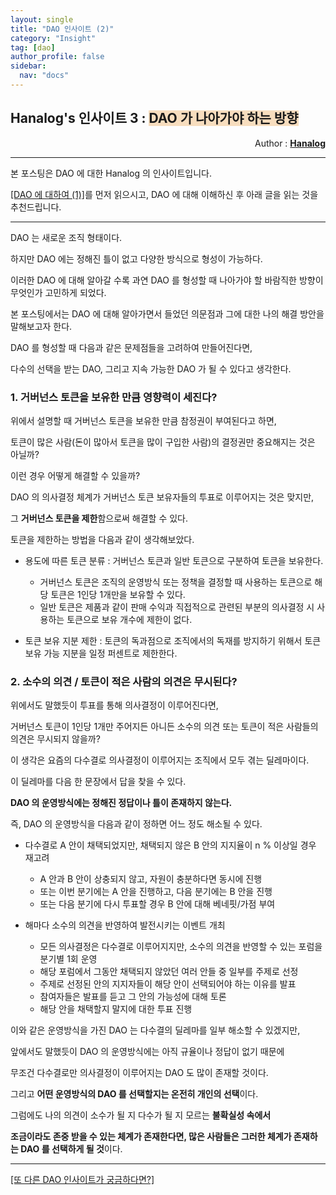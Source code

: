 ```yaml
---
layout: single
title: "DAO 인사이트 (2)"
category: "Insight"
tag: [dao]
author_profile: false
sidebar:
  nav: "docs"
---
```




## Hanalog's 인사이트 3 : <span style='background-color: #F7DDBE'>DAO 가 나아가야 하는 방향</span>

<div style="text-align: right"> Author : <b><a href="https://github.com/hanalog">Hanalog</a></b></div>

---

본 포스팅은 DAO 에 대한 Hanalog 의 인사이트입니다.

[[DAO 에 대하여 (1)]](https://hanalog.github.io/it/trend2/)를 먼저 읽으시고, DAO 에 대해 이해하신 후 아래 글을 읽는 것을 추천드립니다.

---





DAO 는 새로운 조직 형태이다.

하지만 DAO 에는 정해진 틀이 없고 다양한 방식으로 형성이 가능하다.

이러한 DAO 에 대해 알아갈 수록 과연 DAO 를 형성할 때 나아가야 할 바람직한 방향이 무엇인가 고민하게 되었다.

본 포스팅에서는 DAO 에 대해 알아가면서 들었던 의문점과 그에 대한 나의 해결 방안을 말해보고자 한다.



DAO 를 형성할 때 다음과 같은 문제점들을 고려하여 만들어진다면, 

다수의 선택을 받는 DAO, 그리고 지속 가능한 DAO 가 될 수 있다고 생각한다.



### 1. 거버넌스 토큰을 보유한 만큼 영향력이 세진다?

위에서 설명할 때 거버넌스 토큰을 보유한 만큼 참정권이 부여된다고 하면, 

토큰이 많은 사람(돈이 많아서 토큰을 많이 구입한 사람)의 결정권만 중요해지는 것은 아닐까?

이런 경우 어떻게 해결할 수 있을까?



DAO 의 의사결정 체계가 거버넌스 토큰 보유자들의 투표로 이루어지는 것은 맞지만,

그 **거버넌스 토큰을 제한**함으로써 해결할 수 있다.



토큰을 제한하는 방법을 다음과 같이 생각해보았다.



- 용도에 따른 토큰 분류 : 거버넌스 토큰과 일반 토큰으로 구분하여 토큰을 보유한다.
  - 거버넌스 토큰은 조직의 운영방식 또는 정책을 결정할 때 사용하는 토큰으로 해당 토큰은 1인당 1개만을 보유할 수 있다.
  - 일반 토큰은 제품과 같이 판매 수익과 직접적으로 관련된 부분의 의사결정 시 사용하는 토큰으로 보유 개수에 제한이 없다.



- 토큰 보유 지분 제한 : 토큰의 독과점으로 조직에서의 독재를 방지하기 위해서 토큰 보유 가능 지분을 일정 퍼센트로 제한한다.



### 2. 소수의 의견 / 토큰이 적은 사람의 의견은 무시된다?

위에서도 말했듯이 투표를 통해 의사결정이 이루어진다면, 

거버넌스 토큰이 1인당 1개만 주어지든 아니든 소수의 의견 또는 토큰이 적은 사람들의 의견은 무시되지 않을까?

이 생각은 요즘의 다수결로 의사결정이 이루어지는 조직에서 모두 겪는 딜레마이다.

이 딜레마를 다음 한 문장에서 답을 찾을 수 있다.



**DAO 의 운영방식에는 정해진 정답이나 틀이 존재하지 않는다.**



즉, DAO 의 운영방식을 다음과 같이 정하면 어느 정도 해소될 수 있다.



- 다수결로 A 안이 채택되었지만, 채택되지 않은 B 안의 지지율이 n % 이상일 경우 재고려
  - A 안과 B 안이 상충되지 않고, 자원이 충분하다면 동시에 진행
  - 또는 이번 분기에는 A 안을 진행하고, 다음 분기에는 B 안을 진행
  - 또는 다음 분기에 다시 투표할 경우 B 안에 대해 베네핏/가점 부여



- 해마다 소수의 의견을 반영하여 발전시키는 이벤트 개최
  - 모든 의사결정은 다수결로 이루어지지만, 소수의 의견을 반영할 수 있는 포럼을 분기별 1회 운영
  - 해당 포럼에서 그동안 채택되지 않았던 여러 안들 중 일부를 주제로 선정
  - 주제로 선정된 안의 지지자들이 해당 안이 선택되어야 하는 이유를 발표
  - 참여자들은 발표를 듣고 그 안의 가능성에 대해 토론
  - 해당 안을 채택할지 말지에 대한 투표 진행



이와 같은 운영방식을 가진 DAO 는 다수결의 딜레마를 일부 해소할 수 있겠지만, 

앞에서도 말했듯이 DAO 의 운영방식에는 아직 규율이나 정답이 없기 때문에

무조건 다수결로만 의사결정이 이루어지는 DAO 도 많이 존재할 것이다.

그리고 **어떤 운영방식의 DAO 를 선택할지는 온전히 개인의 선택**이다.



그럼에도 나의 의견이 소수가 될 지 다수가 될 지 모르는 **불확실성 속에서** 

**조금이라도 존중 받을 수 있는 체계가 존재한다면, 많은 사람들은 그러한 체계가 존재하는 DAO 를 선택하게 될 것**이다.





---

[[또 다른 DAO 인사이트가 궁금하다면?]](https://hanalog.github.io/tags/#dao)



